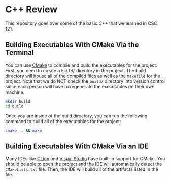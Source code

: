 # C++ Review

This repository goes over some of the basic C++ that we learned in CSC 121.

## Building Executables With CMake Via the Terminal

You can use [CMake][cmake] to compile and build the executables for the project. First, you need to create a `build/` directory in the project. The build directory will house all of the compiled files as well as the `Makefile` for the project. Note that we do NOT check the `build/` directory into version control since each person will have to regenerate the executables on their own machine.

```bash
mkdir build
cd build
```

Once you are inside of the build directory, you can run the following command to build all of the executables for the project:

```bash
cmake .. && make
```

## Building Executables With CMake Via an IDE

Many IDEs like [CLion][clion] and [Visual Studio][vs] have built-in support for CMake. You should be able to open the project and the IDE will automatically detect the `CMakeLists.txt` file. Then, the IDE will build all of the artifacts listed in the file.

[clion]: https://www.jetbrains.com/clion/
[cmake]: https://cmake.org/
[vs]: https://visualstudio.microsoft.com/
